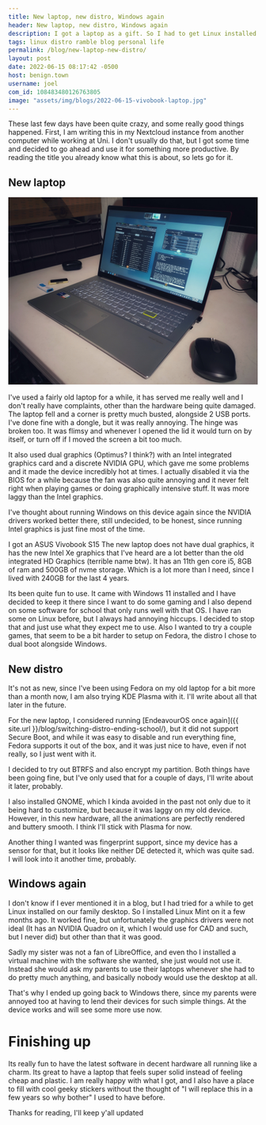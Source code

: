 ```yaml
---
title: New laptop, new distro, Windows again
header: New laptop, new distro, Windows again
description: I got a laptop as a gift. So I had to get Linux installed on it once again. However, Windows had to make a return into my life, but at least its not just on a device of mine...
tags: linux distro ramble blog personal life
permalink: /blog/new-laptop-new-distro/
layout: post
date: 2022-06-15 08:17:42 -0500
host: benign.town
username: joel
com_id: 108483480126763805
image: "assets/img/blogs/2022-06-15-vivobook-laptop.jpg"
---
```


These last few days have been quite crazy, and some really good things happened. First, I am writing this in my Nextcloud instance from another computer while working at Uni. I don't usually do that, but I got some time and decided to go ahead and use it for something more productive.
By reading the title you already know what this is about, so lets go for it.

## New laptop

![Asus Vivobook S15](/assets/img/blogs/2022-06-15-vivobook-laptop.jpg)

I've used a fairly old laptop for a while, it has served me really well and I don't really have complaints, other than the hardware being quite damaged. The laptop fell and a corner is pretty much busted, alongside 2 USB ports. I've done fine with a dongle, but it was really annoying. The hinge was broken too. It was flimsy and whenever I opened the lid it would turn on by itself, or turn off if I moved the screen a bit too much.

It also used dual graphics (Optimus? I think?) with an Intel integrated graphics card and a discrete NVIDIA GPU, which gave me some problems and it made the device incredibly hot at times. I actually disabled it via the BIOS for a while because the fan was also quite annoying and it never felt right when playing games or doing graphically intensive stuff. It was more laggy than the Intel graphics.

I've thought about running Windows on this device again since the NVIDIA drivers worked better there, still undecided, to be honest, since running Intel graphics is just fine most of the time.

I got an ASUS Vivobook S15 The new laptop does not have dual graphics, it has the new Intel Xe graphics that I've heard are a lot better than the old integrated HD Graphics (terrible name btw). It has an 11th gen core i5, 8GB of ram and 500GB of nvme storage. Which is a lot more than I need, since I lived with 240GB for the last 4 years.

Its been quite fun to use. It came with Windows 11 installed and I have decided to keep it there since I want to do some gaming and I also depend on some software for school that only runs well with that OS. I have ran some on Linux before, but I always had annoying hiccups. I decided to stop that and just use what they expect me to use. Also I wanted to try a couple games, that seem to be a bit harder to setup on Fedora, the distro I chose to dual boot alongside Windows.

## New distro

It's not as new, since I've been using Fedora on my old laptop for a bit more than a month now, I am also trying KDE Plasma with it. I'll write about all that later in the future.

For the new laptop, I considered running [EndeavourOS once again]({{ site.url }}/blog/switching-distro-ending-school/), but it did not support Secure Boot, and while it was easy to disable and run everything fine, Fedora supports it out of the box, and it was just nice to have, even if not really, so I just went with it.

I decided to try out BTRFS and also encrypt my partition. Both things have been going fine, but I've only used that for a couple of days, I'll write about it later, probably.

I also installed GNOME, which I kinda avoided in the past not only due to it being hard to customize, but because it was laggy on my old device. However, in this new hardware, all the animations are perfectly rendered and buttery smooth. I think I'll stick with Plasma for now.

Another thing I wanted was fingerprint support, since my device has a sensor for that, but it looks like neither DE detected it, which was quite sad. I will look into it another time, probably. 

## Windows again

I don't know if I ever mentioned it in a blog, but I had tried for a while to get Linux installed on our family desktop. So I installed Linux Mint on it a few months ago. It worked fine, but unfortunately the graphics drivers were not ideal (It has an NVIDIA Quadro on it, which I would use  for CAD and such, but I never did) but other than that it was good.

Sadly my sister was not a fan of LibreOffice, and even tho I installed a virtual machine with the software she wanted, she just would not use it. Instead she would ask my parents to use their laptops whenever she had to do pretty much anything, and basically nobody would use the desktop at all.

That's why I ended up going back to Windows there, since my parents were annoyed too at having to lend their devices for such simple things. At the device works and will see some more use now.


# Finishing up

Its really fun to have the latest software in decent hardware all running like a charm. Its great to have a laptop that feels super solid instead of feeling cheap and plastic. I am really happy with what I got, and I also have a place to fill with cool geeky stickers without the thought of "I will replace this in a few years so why bother" I used to have before.

Thanks for reading, I'll keep y'all updated




